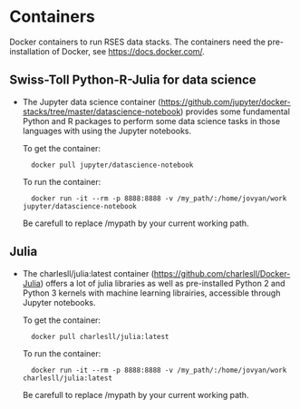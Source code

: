 # Containers

Docker containers to run RSES data stacks. The containers need the pre-installation of Docker, see https://docs.docker.com/.

## Swiss-Toll Python-R-Julia for data science

* The Jupyter data science container (https://github.com/jupyter/docker-stacks/tree/master/datascience-notebook) provides some fundamental Python and R packages to perform some data science tasks in those languages with using the Jupyter notebooks.

	To get the container:
	
		docker pull jupyter/datascience-notebook
		
	To run the container:
	
		docker run -it --rm -p 8888:8888 -v /my_path/:/home/jovyan/work jupyter/datascience-notebook

	Be carefull to replace /mypath by your current working path.
	
## Julia

* The charlesll/julia:latest container (https://github.com/charlesll/Docker-Julia) offers a lot of julia libraries as well as pre-installed Python 2 and Python 3 kernels with machine learning librairies, accessible through Jupyter notebooks.

	To get the container:
	
		docker pull charlesll/julia:latest
		
	To run the container:
	
		docker run -it --rm -p 8888:8888 -v /my_path/:/home/jovyan/work charlesll/julia:latest
		
	Be carefull to replace /mypath by your current working path.


